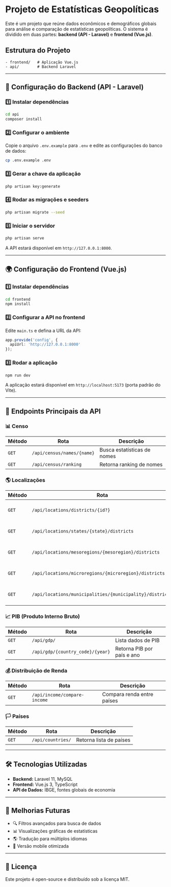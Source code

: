 # Projeto de Estatísticas Geopolíticas

Este é um projeto que reúne dados econômicos e demográficos globais para análise e comparação de estatísticas geopolíticas. O sistema é dividido em duas partes: **backend (API - Laravel)** e **frontend (Vue.js)**.

## Estrutura do Projeto

```
- frontend/   # Aplicação Vue.js
- api/        # Backend Laravel
```

---

## 📌 Configuração do Backend (API - Laravel)

### 1️⃣ Instalar dependências
```sh
cd api
composer install
```

### 2️⃣ Configurar o ambiente
Copie o arquivo `.env.example` para `.env` e edite as configurações do banco de dados:
```sh
cp .env.example .env
```

### 3️⃣ Gerar a chave da aplicação
```sh
php artisan key:generate
```

### 4️⃣ Rodar as migrações e seeders
```sh
php artisan migrate --seed
```

### 5️⃣ Iniciar o servidor
```sh
php artisan serve
```
A API estará disponível em `http://127.0.0.1:8000`.

---

## 🌍 Configuração do Frontend (Vue.js)

### 1️⃣ Instalar dependências
```sh
cd frontend
npm install
```

### 2️⃣ Configurar a API no frontend
Edite `main.ts` e defina a URL da API:
```ts
app.provide('config', {
  apiUrl: 'http://127.0.0.1:8000'
});
```

### 3️⃣ Rodar a aplicação
```sh
npm run dev
```
A aplicação estará disponível em `http://localhost:5173` (porta padrão do Vite).

---

## 📡 Endpoints Principais da API

### 📊 Censo
| Método | Rota | Descrição |
|--------|------|-----------|
| `GET`  | `/api/census/names/{name}` | Busca estatísticas de nomes |
| `GET`  | `/api/census/ranking` | Retorna ranking de nomes |

### 🌎 Localizações
| Método | Rota | Descrição |
|--------|------|-----------|
| `GET`  | `/api/locations/districts/{id?}` | Retorna distritos pelo ID |
| `GET`  | `/api/locations/states/{state}/districts` | Retorna distritos por estado |
| `GET`  | `/api/locations/mesoregions/{mesoregion}/districts` | Retorna distritos por mesorregião |
| `GET`  | `/api/locations/microregions/{microregion}/districts` | Retorna distritos por microrregião |
| `GET`  | `/api/locations/municipalities/{municipality}/districts` | Retorna distritos por município |

### 📈 PIB (Produto Interno Bruto)
| Método | Rota | Descrição |
|--------|------|-----------|
| `GET`  | `/api/gdp/` | Lista dados de PIB |
| `GET`  | `/api/gdp/{country_code}/{year}` | Retorna PIB por país e ano |

### 💰 Distribuição de Renda
| Método | Rota | Descrição |
|--------|------|-----------|
| `GET`  | `/api/income/compare-income` | Compara renda entre países |

### 🏳️ Países
| Método | Rota | Descrição |
|--------|------|-----------|
| `GET`  | `/api/countries/` | Retorna lista de países |

---

## 🛠️ Tecnologias Utilizadas
- **Backend:** Laravel 11, MySQL
- **Frontend:** Vue.js 3, TypeScript
- **API de Dados:** IBGE, fontes globais de economia

---

## 🚀 Melhorias Futuras
- 🔍 Filtros avançados para busca de dados
- 📊 Visualizações gráficas de estatísticas
- 🌎 Tradução para múltiplos idiomas
- 📱 Versão mobile otimizada


---

## 📄 Licença
Este projeto é open-source e distribuído sob a licença MIT.

